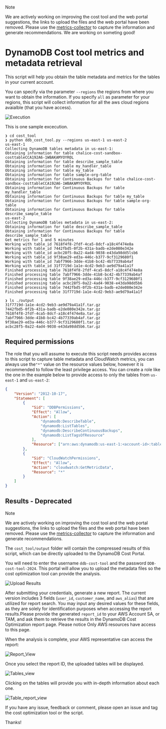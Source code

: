 > [!NOTE]  
> We are actively working on improving the cost tool and the web portal suggestions, the links to upload the files and the web portal have been removed. Please use the [metrics-collector](../metrics-collector/README.md) to capture the information and generate recommendations. We are working on someting good! 


# DynamoDB Cost tool metrics and metadata retrieval

This script will help you obtain the table metadata and metrics for the tables in your current account.

You can specify via the parameter `--regions` the regions from where you want to obtain the information. If you specify `all` as parameter for your regions, this script will collect information for all the aws cloud regions avaialble (that you have access).

![Execution](./documentation/running_script.gif)

This is one sample excecution.

```shell
❯ cd cost_tool
❯ python ddb_cost_tool.py --regions us-east-1 us-east-2
us-east-1
Collecting DynamoDB tables metadata in us-east-1:
Obtaining information for table chalice-cost-sandbox-costtableCCA192A6-1WBAKAMYOYROL
Obtaining information for table describe_sample_table
Obtaining information for table my_handler_table
Obtaining information for table my_table
Obtaining information for table sample-org-table
Obtaining information for Continuous Backups for table chalice-cost-sandbox-costtableCCA192A6-1WBAKAMYOYROL
Obtaining information for Continuous Backups for table my_handler_table
Obtaining information for Continuous Backups for table my_table
Obtaining information for Continuous Backups for table sample-org-table
Obtaining information for Continuous Backups for table describe_sample_table
us-east-2
Collecting DynamoDB tables metadata in us-east-2:
Obtaining information for table describe_sample_table
Obtaining information for Continuous Backups for table describe_sample_table
Get metrics for 1 and 5 minutes
Working with table_id 7618f4f8-2fdf-4ca5-8dcf-a18c4f474e8a
Working with table_id 7442fbd5-0f2b-431a-badb-e2de080e342e
Working with table_id acbc28f5-0a22-4ad4-9038-e43da98dd5lsb6
Working with table_id 9f38ae29-ed3a-446c-b377-9cf3129680f1
Working with table_id 7abf7966-3dde-41b8-bc42-4b77339ab4af
Working with table_id 31f7719d-1a1e-4cd2-9eb3-ae9d79a41a1f
Finished processing table 7618f4f8-2fdf-4ca5-8dcf-a18c4f474e8a
Finished processing table 7abf7966-3dde-41b8-bc42-4b77339ab4af
Finished processing table 9f38ae29-ed3a-446c-b377-9cf3129680f1
Finished processing table acbc28f5-0a22-4ad4-9038-e43da98dd5b6
Finished processing table 7442fbd5-0f2b-431a-badb-e2de080e342e
Finished processing table 31f7719d-1a1e-4cd2-9eb3-ae9d79a41a1f

❯ ls ./output
31f7719d-1a1e-4cd2-9eb3-ae9d79a41a1f.tar.gz
7442fbd5-0f2b-431a-badb-e2de080e342e.tar.gz
7618f4f8-2fdf-4ca5-8dcf-a18c4f474e8a.tar.gz
7abf7966-3dde-41b8-bc42-4b77339ab4af.tar.gz
9f38ae29-ed3a-446c-b377-9cf3129680f1.tar.gz
acbc28f5-0a22-4ad4-9038-e43da98dd5b6.tar.gz
```

## Required permissions

The role that you will assume to execute this script needs provides access to this script to capture table metadata and CloudWatch metrics, you can always use the`"*"` value on the resource values below, however it is recommended to follow the least privilege access. You can create a role like the one in the example below to provide access to only the tables from `us-east-1` and `us-east-2`:

```JSON
{
    "Version": "2012-10-17",
    "Statement": [
        {
            "Sid": "DDBPermissions",
            "Effect": "Allow",
            "Action": [
                "dynamodb:DescribeTable",
                "dynamodb:ListTables",
                "dynamodb:DescribeContinuousBackups",
                "dynamodb:ListTagsOfResource"
            ],
            "Resource": ["arn:aws:dynamodb:us-east-1:<account-id>:table/*", "arn:aws:dynamodb:us-east-2:<account-id>:table/*" ]
        },
        {
            "Sid": "CloudWatchPermissions",
            "Effect": "Allow",
            "Action": "cloudwatch:GetMetricData",
            "Resource": "*"
        }
    ]
}

```

## Results - Deprecated

> [!NOTE]  
> We are actively working on improving the cost tool and the web portal suggestions, the links to upload the files and the web portal have been removed. Please use the [metrics-collector](../metrics-collector/README.md) to capture the information and generate recommendations. 

The `cost_tool/output` folder will contain the compressed results of this script, which can be directly uploaded to the DynamoDB Cost Portal.

You will need to enter the username `ddb-cost-tool` and the password `DDB-cost-tool-2024`. This portal will allow you to upload the metadata files so the cost optimization tool can provide the analysis.

![Upload Results](./documentation/ddb-cost-tool-upload.gif)

After submitting your credentials, generate a new report. The current version includes 3 fields (`user_id`, `customer_name`, and `aws_alias`) that are utilized for report search. You may input any desired values for these fields, as they are solely for identification purposes when accessing the report results.Please provide the generated `report_id` to your AWS Account SA, or TAM, and ask them to retrieve the results in the DynamoDB Cost Optimization report page. Please notice Only AWS resources have access to this page.

When the analysis is complete, your AWS representative can access the report:

![Report_View](./documentation/Report_view.png)

Once you select the report ID, the uploaded tables will be displayed.

![Tables_view](./documentation/Tables_view.png)

Clicking on the tables will provide you with in-depth information about each one.

![Table_report_view](./documentation/Table_report_view.png)

If you have any issue, feedback or comment, please open an issue and tag the cost optimization tool or the script.

Thanks!
